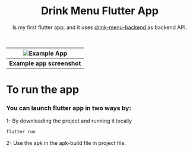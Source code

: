 
<h1 align="center">Drink Menu Flutter App</h1>

<p align="center">Is my first flutter app, and it uses <a href='https://github.com/AXG-coder/drink-menu-backend'>drink-menu-backend </a> as backend API.</p><br>


| ![Example App](https://media-exp1.licdn.com/dms/image/C4D22AQHHvgc8wSbAuQ/feedshare-shrink_800/0/1669466939343?e=1672272000&v=beta&t=oPP9WczscVgQOlzv81d-0xwlZNUp51A7IFOzECafZyk)  |
|---
|  **Example app screenshot** |

# To run the app

### You can launch flutter app in two ways by:
1- By downloading the project and running it locally

```bash
flutter run 
```

2- Use the apk in the apk-build file in project file.

